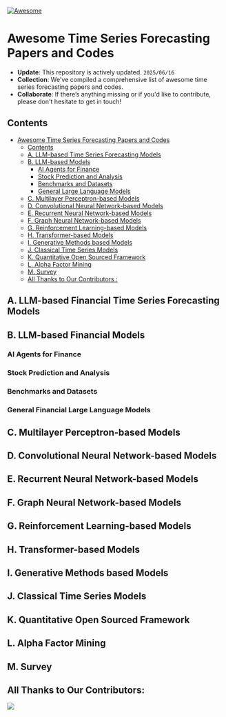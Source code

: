 [![Awesome](https://cdn.rawgit.com/sindresorhus/awesome/d7305f38d29fed78fa85652e3a63e154dd8e8829/media/badge.svg)](https://github.com/TongjiFinLab/awesome-financial-time-series-forecasting)

# Awesome Time Series Forecasting Papers and Codes

- **Update**: This repository is actively updated. `2025/06/16`
- **Collection**: We've compiled a comprehensive list of awesome time series forecasting papers and codes.
- **Collaborate**: If there’s anything missing or if you'd like to contribute, please don't hesitate to get in touch!

## Contents

- [Awesome Time Series Forecasting Papers and Codes](#awesome-financial-time-series-forecasting-papers-and-codes)
  - [Contents](#contents)
  - [A. LLM-based Time Series Forecasting Models](#a-llm-based-financial-time-series-forecasting-models)
  - [B. LLM-based Models](#b-llm-based-financial-models)
    - [AI Agents for Finance](#ai-agents-for-finance)
    - [Stock Prediction and Analysis](#stock-prediction-and-analysis)
    - [Benchmarks and Datasets](#benchmarks-and-datasets)
    - [General Large Language Models](#general-financial-large-language-models)
  - [C. Multilayer Perceptron-based Models](#c-multilayer-perceptron-based-models)
  - [D. Convolutional Neural Network-based Models](#d-convolutional-neural-network-based-models)
  - [E. Recurrent Neural Network-based Models](#e-recurrent-neural-network-based-models)
  - [F. Graph Neural Network-based Models](#f-graph-neural-network-based-models)
  - [G. Reinforcement Learning-based Models](#g-reinforcement-learning-based-models)
  - [H. Transformer-based Models](#h-transformer-based-models)
  - [I. Generative Methods based Models](#i-generative-methods-based-models)
  - [J. Classical Time Series Models](#j-classical-time-series-models)
  - [K. Quantitative Open Sourced Framework](#k-quantitative-open-sourced-framework)
  - [L. Alpha Factor Mining](#l-alpha-factor-mining)
  - [M. Survey](#m-survey)
  - [All Thanks to Our Contributors :](#all-thanks-to-our-contributors)

## A. LLM-based Financial Time Series Forecasting Models

## B. LLM-based Financial Models

### AI Agents for Finance

### Stock Prediction and Analysis

### Benchmarks and Datasets

### General Financial Large Language Models

## C. Multilayer Perceptron-based Models

## D. Convolutional Neural Network-based Models

## E. Recurrent Neural Network-based Models

## F. Graph Neural Network-based Models

## G. Reinforcement Learning-based Models

## H. Transformer-based Models

## I. Generative Methods based Models

## J. Classical Time Series Models

## K. Quantitative Open Sourced Framework

## L. Alpha Factor Mining

## M. Survey

## All Thanks to Our Contributors:

<a href="https://github.com/TongjiFinLab/awesome-financial-time-series-forecasting/graphs/contributors">
  <img src="https://contrib.rocks/image?repo=TongjiFinLab/awesome-financial-time-series-forecasting" />
</a>
